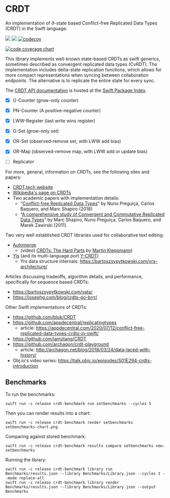 # CRDT

An implementation of ∂-state based Conflict-free Replicated Data Types (CRDT) in the Swift language.

[![](https://img.shields.io/endpoint?url=https%3A%2F%2Fswiftpackageindex.com%2Fapi%2Fpackages%2Fheckj%2FCRDT%2Fbadge%3Ftype%3Dswift-versions)](https://swiftpackageindex.com/heckj/CRDT)
[![](https://img.shields.io/endpoint?url=https%3A%2F%2Fswiftpackageindex.com%2Fapi%2Fpackages%2Fheckj%2FCRDT%2Fbadge%3Ftype%3Dplatforms)](https://swiftpackageindex.com/heckj/CRDT)
[![codecov](https://codecov.io/gh/heckj/CRDT/branch/main/graph/badge.svg?token=AP68RBHNHM)](https://codecov.io/gh/heckj/CRDT)

[![code coverage chart](https://codecov.io/gh/heckj/CRDT/branch/main/graphs/sunburst.svg?token=AP68RBHNHM)](https://codecov.io/gh/heckj/CRDT)

This library implements well-known state-based CRDTs as swift generics, sometimes described as convergent replicated data types (CvRDT).
The implementation includes delta-state replication functions, which allows for more compact representations when syncing between collaboration endpoints. The alternative is to replicate the entire state for every sync.

The [CRDT API documentation](https://swiftpackageindex.com/heckj/CRDT/main/documentation/crdt) is hosted at the [Swift Package Index](https://swiftpackageindex.com/).

- [X] G-Counter (grow-only counter)
- [X] PN-Counter (A positive-negative counter)
- [X] LWW-Register (last write wins register)
- [X] G-Set (grow-only set)
- [X] OR-Set (observed-remove set, with LWW add bias)
- [X] OR-Map (observed-remove map, with LWW add or update bias)
- [ ] Replicator


For more, general, information on CRDTs, see the following sites and papers:
- [CRDT.tech website](https://crdt.tech)
- [Wikipedia's page on CRDTs](https://en.wikipedia.org/wiki/Conflict-free_replicated_data_type)
- Two academic papers with implementation details:
  - “[Conflict-free Replicated Data Types](https://arxiv.org/pdf/1805.06358.pdf)” by Nuno Preguiça, Carlos Baquero, and Marc Shapiro (2018)
  - “[A comprehensive study of Convergent and Commutative Replicated Data Types](https://hal.inria.fr/inria-00555588/document)” by Marc Shapiro, Nuno Preguiça, Carlos Baquero, and Marek Zawirski (2011).

Two very well established CRDT libraries used for collaborative text editing:
- [Automerge](https://automerge.org)
  - (video) [CRDTs: The Hard Parts](https://youtu.be/x7drE24geUw) by [Martin Kleppmann](https://martin.kleppmann.com/2020/07/06/crdt-hard-parts-hydra.html))
- [Yjs](https://yjs.dev) (and its multi-language port [Y-CRDT](https://github.com/y-crdt))
  - Yrs data structure internals: https://bartoszsypytkowski.com/yrs-architecture/

Articles discussing tradeoffs, algorithm details, and performance, specifically for sequence based CRDTs:
- https://bartoszsypytkowski.com/yata/
- https://josephg.com/blog/crdts-go-brrr/

Other Swift implementations of CRDTs:
- https://github.com/bluk/CRDT
- https://github.com/appdecentral/replicatingtypes
    - article: https://appdecentral.com/2020/07/12/conflict-free-replicated-data-types-crdts-in-swift/
- https://github.com/jamztang/CRDT
- https://github.com/archagon/crdt-playground
  - article: http://archagon.net/blog/2018/03/24/data-laced-with-history/
- Obj.io's video series: https://talk.objc.io/episodes/S01E294-crdts-introduction

## Benchmarks

To run the benchmarks:

    swift run -c release crdt-benchmark run setbenchmarks --cycles 5

Then you can render results into a chart:

    swift run -c release crdt-benchmark render setbenchmarks setbenchmarks-chart.png

Comparing against stored benchmark:

    swift run -c release crdt-benchmark results compare setbenchmarks new-setbenchmarks

Running the library:

    swift run -c release crdt-benchmark library run Benchmarks/results.json --library Benchmarks/Library.json --cycles 3 --mode replace-all
    swift run -c release crdt-benchmark library render Benchmarks/results.json --library Benchmarks/Library.json --output Benchmarks
